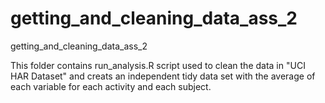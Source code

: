 getting_and_cleaning_data_ass_2
===============================

getting_and_cleaning_data_ass_2


This folder contains run_analysis.R script used to clean the data in "UCI HAR Dataset" and creats an independent tidy data set with the average of each variable for each activity and each subject.
